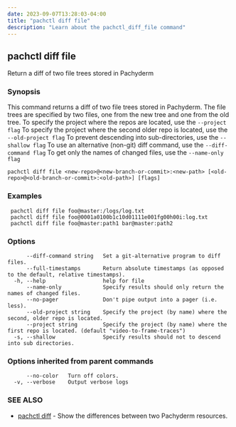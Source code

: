 ```yaml
---
date: 2023-09-07T13:28:03-04:00
title: "pachctl diff file"
description: "Learn about the pachctl_diff_file command"
---
```


## pachctl diff file

Return a diff of two file trees stored in Pachyderm

### Synopsis

This command returns a diff of two file trees stored in Pachyderm. The file trees are specified by two files, one from the new tree and one from the old tree. 
 To specify the project where the repos are located, use the `--project flag` 
 To specify the project where the second older repo is located, use the `--old-project flag` 
 To prevent descending into sub-directories, use the `--shallow flag`
 To use an alternative (non-git) diff command, use the `--diff-command flag` 
 To get only the names of changed files, use the `--name-only flag` 


```
pachctl diff file <new-repo>@<new-branch-or-commit>:<new-path> [<old-repo>@<old-branch-or-commit>:<old-path>] [flags]
```

### Examples

```
 pachctl diff file foo@master:/logs/log.txt 
 pachctl diff file foo@0001a0100b1c10d01111e001fg00h00i:log.txt 
 pachctl diff file foo@master:path1 bar@master:path2
```

### Options

```
      --diff-command string   Set a git-alternative program to diff files.
      --full-timestamps       Return absolute timestamps (as opposed to the default, relative timestamps).
  -h, --help                  help for file
      --name-only             Specify results should only return the names of changed files.
      --no-pager              Don't pipe output into a pager (i.e. less).
      --old-project string    Specify the project (by name) where the second, older repo is located.
      --project string        Specify the project (by name) where the first repo is located. (default "video-to-frame-traces")
  -s, --shallow               Specify results should not to descend into sub directories.
```

### Options inherited from parent commands

```
      --no-color   Turn off colors.
  -v, --verbose    Output verbose logs
```

### SEE ALSO

* [pachctl diff](../pachctl_diff)	 - Show the differences between two Pachyderm resources.

